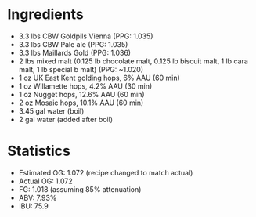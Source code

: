 # Ingredients
* 3.3 lbs CBW Goldpils Vienna (PPG: 1.035)
* 3.3 lbs CBW Pale ale (PPG: 1.035)
* 3.3 lbs Maillards Gold (PPG: 1.036)
* 2 lbs mixed malt (0.125 lb chocolate malt, 0.125 lb biscuit malt, 1 lb cara malt, 1 lb special b malt) (PPG: ~1.020)
* 1 oz UK East Kent golding hops, 6% AAU (60 min)
* 1 oz Willamette hops, 4.2% AAU (30 min)
* 1 oz Nugget hops, 12.6% AAU (60 min)
* 2 oz Mosaic hops, 10.1% AAU (60 min)
* 3.45 gal water (boil)
* 2 gal water (added after boil)

# Statistics
* Estimated OG: 1.072 (recipe changed to match actual)
* Actual OG: 1.072
* FG: 1.018 (assuming 85% attenuation)
* ABV: 7.93%
* IBU: 75.9
